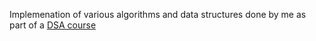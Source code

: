 Implemenation of various algorithms and data structures done by me as part of a [DSA course](https://frontendmasters.com/courses/algorithms/)
